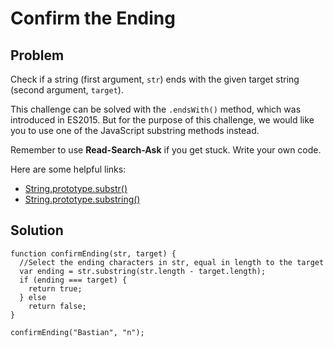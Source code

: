 # Confirm the Ending

## Problem

Check if a string (first argument, `str`) ends with the given target string (second argument, `target`).

This challenge can be solved with the `.endsWith()` method, which was introduced in ES2015. But for the purpose of this challenge, we would like you to use one of the JavaScript substring methods instead.

Remember to use **Read-Search-Ask** if you get stuck. Write your own code.

Here are some helpful links:

* [String.prototype.substr()](https://developer.mozilla.org/en-US/docs/Web/JavaScript/Reference/Global_Objects/String/substr)
* [String.prototype.substring()](https://developer.mozilla.org/en-US/docs/Web/JavaScript/Reference/Global_Objects/String/substring)

## Solution

```
function confirmEnding(str, target) {
  //Select the ending characters in str, equal in length to the target
  var ending = str.substring(str.length - target.length);
  if (ending === target) {
    return true;
  } else
    return false;
}

confirmEnding("Bastian", "n");
```